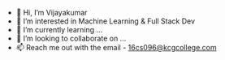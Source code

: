 - 👋 Hi, I’m Vijayakumar 
- 👀 I’m interested in Machine Learning & Full Stack Dev
- 🌱 I’m currently learning ...
- 💞️ I’m looking to collaborate on ...
- 📫 Reach me out with the email - 16cs096@kcgcollege.com

<!---
16cs096/16cs096 is a ✨ special ✨ repository because its `README.md` (this file) appears on your GitHub profile.
You can click the Preview link to take a look at your changes.
--->
